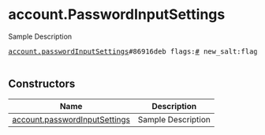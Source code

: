 # account.PasswordInputSettings

Sample Description

<pre>
<a href="../constructor/account.passwordInputSettings">account.passwordInputSettings</a>#86916deb flags:<a href="../type/#.md">#</a> new_salt:flags.0?<a href="../type/bytes.md">bytes</a> new_password_hash:flags.0?<a href="../type/bytes.md">bytes</a> hint:flags.0?<a href="../type/string.md">string</a> email:flags.1?<a href="../type/string.md">string</a> = <a href="../type/account.PasswordInputSettings.md">account.PasswordInputSettings</a>;

</pre>

## Constructors

| Name | Description |
|------|-------------|
| [account.passwordInputSettings](../constructor/account.passwordInputSettings.md) | Sample Description |

